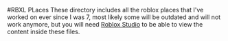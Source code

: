 #RBXL PLaces
These directory includes all the roblox places that I've worked on ever since I was 7, most likely some will be outdated and will not work anymore, but you will need [Roblox Studio](https://s3.amazonaws.com/setup.roblox.com/RobloxStudioLauncherBeta.exe) to be able to view the content inside these files. 
